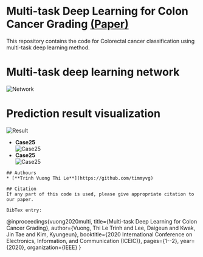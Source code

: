 # Multi-task Deep Learning for Colon Cancer Grading [(Paper)](https://ieeexplore.ieee.org/document/9051305)
This repository contains the code for Colorectal cancer classification using multi-task deep learning method. 

# Multi-task deep learning network
![Network](https://github.com/timmyvg/Colon_cancer_grading_multitask/tree/master/Image/DenseNet_multitask.png)
# Prediction result visualization 
![Result](https://github.com/timmyvg/Colon_cancer_grading_multitask/tree/master/Image/Result_visualization.png)
- **Case25**  
![Case25](https://github.com/minhto2802/dense-multipath-nn-prostate-segmentation/blob/master/src/Case26.png)
- **Case25**  
![Case25](https://i2.wp.com/bdtechtalks.com/wp-content/uploads/2018/12/artificial-intelligence-deep-learning-neural-networks-ai-1.jpg?fit=2000%2C1111&ssl=1)


```
## Authours
* [**Trinh Vuong Thi Le**](https://github.com/timmyvg)

## Citation
If any part of this code is used, please give appropriate citation to our paper.

BibTex entry:  
```
@inproceedings{vuong2020multi,
  title={Multi-task Deep Learning for Colon Cancer Grading},
  author={Vuong, Thi Le Trinh and Lee, Daigeun and Kwak, Jin Tae and Kim, Kyungeun},
  booktitle={2020 International Conference on Electronics, Information, and Communication (ICEIC)},
  pages={1--2},
  year={2020},
  organization={IEEE}
}
```
